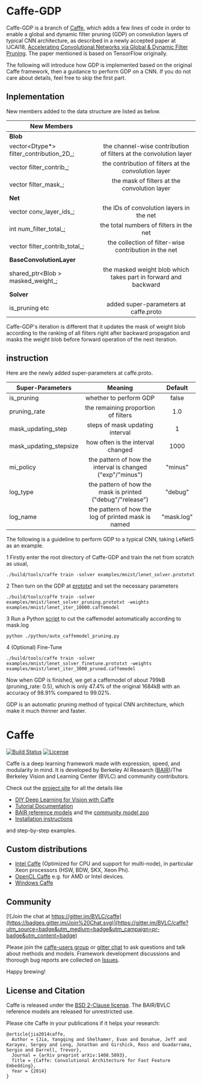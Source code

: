 # Caffe-GDP
Caffe-GDP is a branch of [Caffe](https://github.com/BVLC/caffe), which adds a few lines of code in order to enable a global and dynamic filter pruning (GDP) on convolution layers of typical CNN architecture, as described in a newly accepted paper at IJCAI18, [Accelerating Convolutional Networks via Global & Dynamic Filter Pruning](https://www.ijcai.org/proceedings/2018/0336.pdf). The paper mentioned is based on TensorFlow originally. 

The following will introduce how GDP is implemented based on the original Caffe framework, then a guidance to perform GDP on a CNN. If you do not care about details, feel free to skip the first part.

## Inplementation

New members added to the data structure are listed as below.

|**New Members** | |
|---| :---: |
|**Blob**| |
|vector<Dtype*> filter_contribution_2D_; |the channel-wise contribution of filters at the convolution layer |
|vector<Dtype> filter_contrib_; |the contribution of filters at the convolution layer |
|vector<int> filter_mask_; |the mask of filters at the convolution layer |
|**Net** | |
|vector<int> conv_layer_ids_; |the IDs of convolution layers in the net |
|int num_filter_total_; | the total numbers of filters in the net |
|vector<Dtype> filter_contrib_total_; | the collection of filter-wise contribution in the net |
|**BaseConvolutionLayer** | |
|shared_ptr<Blob<Dtype> > masked_weight_; |the masked weight blob which takes part in forward and backward |
|**Solver** | |
|is_pruning etc| added super-parameters at caffe.proto|
 
Caffe-GDP's iteration is different that it updates the mask of weight blob according to the ranking of all filters right after backward propagation and masks the weight blob before forward operation of the next iteration.

## instruction

Here are the newly added super-parameters at caffe.proto.

|**Super-Parameters** | Meaning| Default|
|---| :---: | :---: |
|is_pruning |whether to perform GDP |false |
|pruning_rate |the remaining proportion of filters |1.0 |
|mask_updating_step | steps of mask updating interval| 1|
|mask_updating_stepsize | how often is the interval changed| 1000|
|mi_policy | the pattern of how the interval is changed ("exp"/"minus") | "minus"|
|log_type | the pattern of how the mask is printed ("debug"/"release") | "debug"|
|log_name | the pattern of how the log of printed mask is named| "mask.log"|

The following is a guideline to perform GDP to a typical CNN, taking LeNet5 as an example.

1 Firstly enter the root directory of Caffe-GDP and train the net from scratch as usual, 

`./build/tools/caffe train -solver examples/mnist/lenet_solver.prototxt`

2 Then turn on the GDP at [prototxt](https://github.com/wozhouh/caffe-gdp/blob/master/examples/mnist/lenet_solver_pruning.prototxt) and set the necessary parameters

`./build/tools/caffe train -solver examples/mnist/lenet_solver_pruning.prototxt -weights examples/mnist/lenet_iter_10000.caffemodel`
 
3 Run a Python [script](https://github.com/wozhouh/caffe-gdp/blob/master/python/caffemodel_channel_pruning.py) to cut the caffemodel aotomatically according to mask.log

`python ./python/auto_caffemodel_pruning.py`

4 (Optional) Fine-Tune

`./build/tools/caffe train -solver examples/mnist/lenet_solver_finetune.prototxt -weights examples/mnist/lenet_iter_3000_pruned.caffemodel`

Now when GDP is finished, we get a caffemodel of about 799kB (pruning_rate: 0.5), which is only 47.4% of the original 1684kB with an accuracy of 98.91% compared to 99.02%. 

GDP is an automatic pruning method of typical CNN architecture, which make it much thinner and faster.

# Caffe

[![Build Status](https://travis-ci.org/BVLC/caffe.svg?branch=master)](https://travis-ci.org/BVLC/caffe)
[![License](https://img.shields.io/badge/license-BSD-blue.svg)](LICENSE)

Caffe is a deep learning framework made with expression, speed, and modularity in mind.
It is developed by Berkeley AI Research ([BAIR](http://bair.berkeley.edu))/The Berkeley Vision and Learning Center (BVLC) and community contributors.

Check out the [project site](http://caffe.berkeleyvision.org) for all the details like

- [DIY Deep Learning for Vision with Caffe](https://docs.google.com/presentation/d/1UeKXVgRvvxg9OUdh_UiC5G71UMscNPlvArsWER41PsU/edit#slide=id.p)
- [Tutorial Documentation](http://caffe.berkeleyvision.org/tutorial/)
- [BAIR reference models](http://caffe.berkeleyvision.org/model_zoo.html) and the [community model zoo](https://github.com/BVLC/caffe/wiki/Model-Zoo)
- [Installation instructions](http://caffe.berkeleyvision.org/installation.html)

and step-by-step examples.

## Custom distributions

 - [Intel Caffe](https://github.com/BVLC/caffe/tree/intel) (Optimized for CPU and support for multi-node), in particular Xeon processors (HSW, BDW, SKX, Xeon Phi).
- [OpenCL Caffe](https://github.com/BVLC/caffe/tree/opencl) e.g. for AMD or Intel devices.
- [Windows Caffe](https://github.com/BVLC/caffe/tree/windows)

## Community

[![Join the chat at https://gitter.im/BVLC/caffe](https://badges.gitter.im/Join%20Chat.svg)](https://gitter.im/BVLC/caffe?utm_source=badge&utm_medium=badge&utm_campaign=pr-badge&utm_content=badge)

Please join the [caffe-users group](https://groups.google.com/forum/#!forum/caffe-users) or [gitter chat](https://gitter.im/BVLC/caffe) to ask questions and talk about methods and models.
Framework development discussions and thorough bug reports are collected on [Issues](https://github.com/BVLC/caffe/issues).

Happy brewing!

## License and Citation

Caffe is released under the [BSD 2-Clause license](https://github.com/BVLC/caffe/blob/master/LICENSE).
The BAIR/BVLC reference models are released for unrestricted use.

Please cite Caffe in your publications if it helps your research:

    @article{jia2014caffe,
      Author = {Jia, Yangqing and Shelhamer, Evan and Donahue, Jeff and Karayev, Sergey and Long, Jonathan and Girshick, Ross and Guadarrama, Sergio and Darrell, Trevor},
      Journal = {arXiv preprint arXiv:1408.5093},
      Title = {Caffe: Convolutional Architecture for Fast Feature Embedding},
      Year = {2014}
    }
